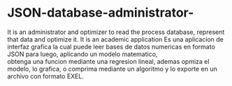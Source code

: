 # JSON-database-administrator-
It is an administrator and optimizer to read the process database, represent that data and optimize it. It is an academic application
Es una aplicacion de interfaz grafica la cual puede leer bases de datos numericas en formato JSON para luego, aplicando un modelo matematico,  
obtenga una funcion mediante una regresion lineal, ademas opmiza el modelo, lo grafica, o comprima mediante un algoritmo y lo exporte en un archivo con formato EXEL.
